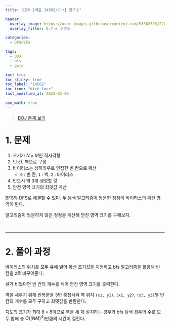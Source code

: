 ```yaml
---
title: "💛IV [백준 14502/C++] 연구소"

header:
  overlay_image: https://user-images.githubusercontent.com/93882395/220002487-b81cce72-29cb-4751-9aa6-ec73df886157.png
  overlay_filter: 0.7 # 투명도

categories:
  - DFSnBFS

tags:
  - BOJ
  - bfs
  - gold

toc: true
toc_sticky: true
toc_label: "14502"
toc_icon: "dice-four"
last_modified_at: 2023-02-20

use_math: true
---
```




> [BOJ 문제 보기](https://www.acmicpc.net/problem/14502)



# 1. 문제

1. 크기가 $N \times M$인 직사각형
2. 빈 칸, 벽으로 구성
3. 바이러스는 상하좌우로 인접한 빈 칸으로 확산
   * `0` : 빈 칸, `1` : 벽, `2` : 바이러스
4. 반드시 벽 3개 생성할 것
5. 안전 영역 크기의 최댓값 계산

BFS와 DFS로 해결할 수 있다. 두 탐색 알고리즘이 방문한 정점이 바이러스의 확산 영역이 된다.

알고리즘이 방문하지 않은 정점을 계산해 안전 영역 크기를 구해보자.

<br>

---

# 2. 풀이 과정

바이러스의 위치를 모두 큐에 넣어 확산 초기값을 지정하고 bfs 알고리즘을 활용해 빈 칸을 `2`로 바꾸어준다.

큐가 비었다면 빈 칸의 개수를 세어 안전 영역 크기를 출력한다.

벽을 세우기 위해 반복문을 3번 중첩시켜 벽 위치 `(x1, y1)`, `(x2, y2)`, `(x3, y3)`별 빈 칸의 개수를 모두 구하고 최댓값을 반환한다.

지도의 크기가 최대 $8 \times 8$이므로 벽을 세 개 설치하는 경우와 bfs 탐색 경우의 수를 모두 합해 총 $O((NM)^{4})$만큼의 시간이 걸린다.
